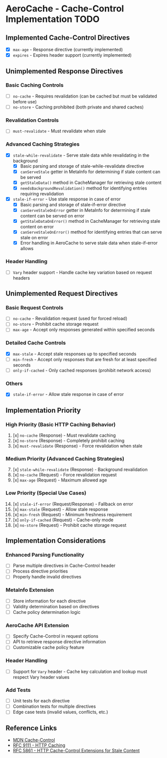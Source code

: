 # AeroCache - Cache-Control Implementation TODO

## Implemented Cache-Control Directives
- [x] `max-age` - Response directive (currently implemented)
- [x] `expires` - Expires header support (currently implemented)

## Unimplemented Response Directives

### Basic Caching Controls
- [ ] `no-cache` - Requires revalidation (can be cached but must be validated before use)
- [ ] `no-store` - Caching prohibited (both private and shared caches)

### Revalidation Controls
- [ ] `must-revalidate` - Must revalidate when stale

### Advanced Caching Strategies
- [x] `stale-while-revalidate` - Serve stale data while revalidating in the background
  - [x] Basic parsing and storage of stale-while-revalidate directive
  - [x] `canServeStale` getter in MetaInfo for determining if stale content can be served
  - [x] `getStaleData()` method in CacheManager for retrieving stale content
  - [x] `needsBackgroundRevalidation()` method for identifying entries requiring revalidation
- [x] `stale-if-error` - Use stale response in case of error
  - [x] Basic parsing and storage of stale-if-error directive
  - [x] `canServeStaleOnError` getter in MetaInfo for determining if stale content can be served on error
  - [x] `getStaleDataOnError()` method in CacheManager for retrieving stale content on error
  - [x] `canServeStaleOnError()` method for identifying entries that can serve stale on error
  - [x] Error handling in AeroCache to serve stale data when stale-if-error allows

### Header Handling
- [ ] `Vary` header support - Handle cache key variation based on request headers

## Unimplemented Request Directives

### Basic Request Controls
- [ ] `no-cache` - Revalidation request (used for forced reload)
- [ ] `no-store` - Prohibit cache storage request
- [ ] `max-age` - Accept only responses generated within specified seconds

### Detailed Cache Controls
- [x] `max-stale` - Accept stale responses up to specified seconds
- [ ] `min-fresh` - Accept only responses that are fresh for at least specified seconds
- [ ] `only-if-cached` - Only cached responses (prohibit network access)

### Others
- [x] `stale-if-error` - Allow stale response in case of error

## Implementation Priority

### High Priority (Basic HTTP Caching Behavior)
1. [x] `no-cache` (Response) - Must revalidate caching
2. [x] `no-store` (Response) - Completely prohibit caching
3. [x] `must-revalidate` (Response) - Force revalidation when stale

### Medium Priority (Advanced Caching Strategies)
7. [x] `stale-while-revalidate` (Response) - Background revalidation
9. [x] `no-cache` (Request) - Force revalidation request
10. [x] `max-age` (Request) - Maximum allowed age

### Low Priority (Special Use Cases)
14. [x] `stale-if-error` (Request/Response) - Fallback on error
15. [x] `max-stale` (Request) - Allow stale response
16. [x] `min-fresh` (Request) - Minimum freshness requirement
17. [x] `only-if-cached` (Request) - Cache-only mode
18. [x] `no-store` (Request) - Prohibit cache storage request

## Implementation Considerations

### Enhanced Parsing Functionality
- [ ] Parse multiple directives in Cache-Control header
- [ ] Process directive priorities
- [ ] Properly handle invalid directives

### MetaInfo Extension
- [ ] Store information for each directive
- [ ] Validity determination based on directives
- [ ] Cache policy determination logic

### AeroCache API Extension
- [ ] Specify Cache-Control in request options
- [ ] API to retrieve response directive information
- [ ] Customizable cache policy feature

### Header Handling
- [ ] Support for `Vary` header - Cache key calculation and lookup must respect Vary header values

### Add Tests
- [ ] Unit tests for each directive
- [ ] Combination tests for multiple directives
- [ ] Edge case tests (invalid values, conflicts, etc.)

## Reference Links
- [MDN Cache-Control](https://developer.mozilla.org/en-US/docs/Web/HTTP/Headers/Cache-Control)
- [RFC 9111 - HTTP Caching](https://httpwg.org/specs/rfc9111.html)
- [RFC 5861 - HTTP Cache-Control Extensions for Stale Content](https://httpwg.org/specs/rfc5861.html)
